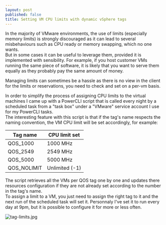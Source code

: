 ```yaml
---
layout: post
published: false
title: Setting VM CPU limits with dynamic vSphere tags
---
```

In the majority of VMware environments, the use of limits (especially memory limits) is strongly discouraged as it can lead to several misbehaviours such as CPU ready or memory swapping, which no one wants.  
But in some cases it can be useful to leverage them, provided it is implemented with sensibility. For example, if you host customer VMs running the same piece of software, it is likely that you want to serve them equally as they probably pay the same amount of money.  

Managing limits can sometimes be a hassle as there is no view in the client for the limits or reservations, you need to check and set on a per-vm basis.

In order to simplify the process of assigning CPU limits to the virtual machines I came up with a PowerCLI script that is called every night by a scheduled task from a "task box" under a "VMware" service account I use for my PowerCLI tasks.  
The interesting feature with this script is that if the tag's name respects the naming convention, the VM CPU limit will be set accordingly, for example:

| Tag name    | CPU limit set  |
|-------------|----------------|
| QOS_1000    | 1000 MHz       |
| QOS_2549    | 2549 MHz       |
| QOS_5000    | 5000 MHz       |
| QOS_NOLIMIT | Unlimited (-1) |

The script retrieves all the VMs per QOS tag one by one and updates there resources configuration if they are not already set according to the number in the tag's name.  
To assign a limit to a VM, you just need to assign the right tag to it and the next run of the scheduled task will set it. Personnaly I've set it to run every day at 9pm, but it is possible to configure it for more or less often.

![tag-limits.jpg]({{site.baseurl}}/img/tag-limits.jpg)

